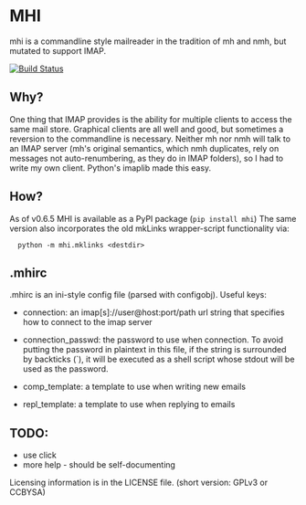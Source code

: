 MHI
===

mhi is a commandline style mailreader in the tradition of mh and nmh,
but mutated to support IMAP.

[![Build Status](https://travis-ci.org/pjz/mhi.svg?branch=master)](https://travis-ci.org/pjz/mhi)

Why?
----

One thing that IMAP provides is the ability for multiple clients to
access the same mail store. Graphical clients are all well and good,
but sometimes a reversion to the commandline is necessary. Neither mh
nor nmh will talk to an IMAP server (mh's original semantics, which
nmh duplicates, rely on messages not auto-renumbering, as they do in
IMAP folders), so I had to write my own client.  Python's imaplib made this easy.

How?
----

As of v0.6.5 MHI is available as a PyPI package (`pip install mhi`)
The same version also incorporates the old mkLinks wrapper-script functionality
via:

      python -m mhi.mklinks <destdir>

.mhirc
------

.mhirc is an ini-style config file (parsed with configobj).  Useful keys:

 * connection: an imap[s]://user@host:port/path url string that
 specifies how to connect to the imap server

 * connection_passwd: the password to use when connection. To avoid putting the
 password in plaintext in this file, if the string is surrounded by backticks
 (`), it will be executed as a shell script whose stdout will be used as the
 password.

 * comp_template: a template to use when writing new emails

 * repl_template: a template to use when replying to emails


TODO:
-----

 * use click
 * more help - should be self-documenting

Licensing information is in the LICENSE file. (short version: GPLv3 or CCBYSA)

